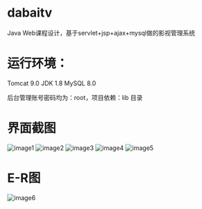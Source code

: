 # dabaitv

Java Web课程设计，基于servlet+jsp+ajax+mysql做的影视管理系统

# 运行环境：

Tomcat  9.0	JDK 1.8	MySQL 8.0



后台管理账号密码均为：root，项目依赖：lib 目录


# 界面截图

![image1](https://s1.yesimg.com/2023/03/16/544a218759722.png)
![image2](https://s1.yesimg.com/2023/03/16/a640e1608436d.png)
![image3](https://s1.yesimg.com/2023/03/16/0010de80046ae.png)
![image4](https://s1.yesimg.com/2023/03/16/d66ebb864c03a.png)
![image5](https://s1.yesimg.com/2023/03/16/74e752505a075.png)


# E-R图

![image6](https://s1.yesimg.com/2023/03/16/7cce75cb2929b.png)

